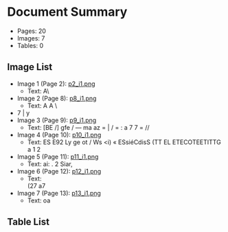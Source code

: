 # Document Summary

- Pages: 20
- Images: 7
- Tables: 0

## Image List

- Image 1 (Page 2): [p2_i1.png](pdf_images/p2_i1.png)
  - Text: A\
- Image 2 (Page 8): [p8_i1.png](pdf_images/p8_i1.png)
  - Text: A
A \
- 7 |
y
- Image 3 (Page 9): [p9_i1.png](pdf_images/p9_i1.png)
  - Text: [BE /] gfe /
— ma
az
= | /
= :
a 7
7 =
//
- Image 4 (Page 10): [p10_i1.png](pdf_images/p10_i1.png)
  - Text: ES E92
Ly ge ot /
Ws <i) «  ESsiéCdisS
(TT EL ETECOTEETITTG
a
1 2
- Image 5 (Page 11): [p11_i1.png](pdf_images/p11_i1.png)
  - Text: ai: .
2 Siar,
- Image 6 (Page 12): [p12_i1.png](pdf_images/p12_i1.png)
  - Text: \
(27
a7
- Image 7 (Page 13): [p13_i1.png](pdf_images/p13_i1.png)
  - Text: oa

## Table List

